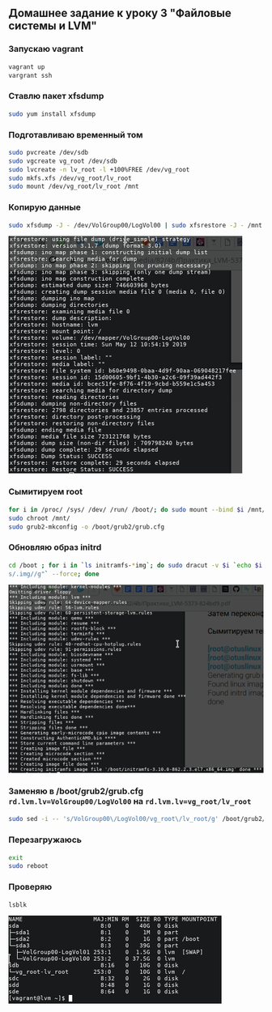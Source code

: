 ##  Домашнее задание к уроку 3 "Файловые системы и LVM"

### Запускаю vagrant

```bash
vagrant up
vargrant ssh
```

### Ставлю пакет xfsdump

```bash
sudo yum install xfsdump
```

### Подготавливаю временный том

```bash
sudo pvcreate /dev/sdb
sudo vgcreate vg_root /dev/sdb
sudo lvcreate -n lv_root -l +100%FREE /dev/vg_root
sudo mkfs.xfs /dev/vg_root/lv_root
sudo mount /dev/vg_root/lv_root /mnt
```

### Копирую данные

```bash
sudo xfsdump -J - /dev/VolGroup00/LogVol00 | sudo xfsrestore -J - /mnt
```

![](/images/lesson3/Screenshot_20190512_135515.png)

### Сымитируем root

```bash
for i in /proc/ /sys/ /dev/ /run/ /boot/; do sudo mount --bind $i /mnt/$i; done
sudo chroot /mnt/
sudo grub2-mkconfig -o /boot/grub2/grub.cfg
```

### Обновляю образ initrd

```bash
cd /boot ; for i in `ls initramfs-*img`; do sudo dracut -v $i `echo $i|sed "s/initramfs-//g;
s/.img//g"` --force; done
```

![](/images/lesson3/Screenshot_20190512_140232.png)

### Заменяю в /boot/grub2/grub.cfg `rd.lvm.lv=VolGroup00/LogVol00` на `rd.lvm.lv=vg_root/lv_root`

```bash
sudo sed -i -- 's/VolGroup00\/LogVol00/vg_root\/lv_root/g' /boot/grub2/grub.cfg
```

### Перезагружаюсь

```bash
exit
sudo reboot
```

### Проверяю

```bash
lsblk
```

![](/images/lesson3/Screenshot_20190512_141659.png)



